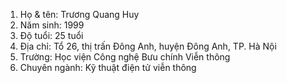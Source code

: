1. Họ & tên: Trương Quang Huy
2. Năm sinh: 1999 
3. Độ tuổi: 25 tuổi
4. Địa chỉ: Tổ 26, thị trấn Đông Anh, huyện Đông Anh, TP. Hà Nội
5. Trường: Học viện Công nghệ Bưu chính Viễn thông
6. Chuyên ngành: Kỹ thuật điện tử viễn thông


